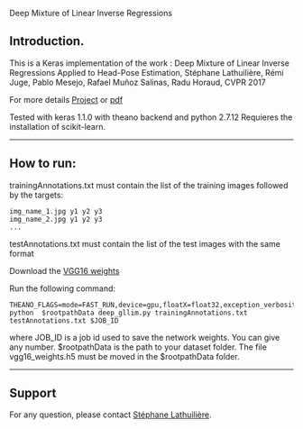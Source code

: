 Deep Mixture of Linear Inverse Regressions

## Introduction.

This is a Keras implementation of the work :
Deep Mixture of Linear Inverse Regressions Applied to Head-Pose Estimation, Stéphane Lathuilière, Rémi Juge, Pablo Mesejo, Rafael Muñoz Salinas, Radu Horaud, CVPR 2017

For more details [Project](https://team.inria.fr/perception/research/dmlir/) or [pdf](https://hal.inria.fr/hal-01504847/document)

Tested with keras 1.1.0 with theano backend and python 2.7.12
Requieres the installation of scikit-learn.

------------------
## How to run:

trainingAnnotations.txt must contain the list of the training images followed by the targets:
```
img_name_1.jpg y1 y2 y3
img_name_2.jpg y1 y2 y3 
...
```

testAnnotations.txt must contain the list of the test images with the same format

Download the [VGG16 weights](https://drive.google.com/file/d/0Bz7KyqmuGsilT0J5dmRCM0ROVHc/view)

Run the following command:
```shell
THEANO_FLAGS=mode=FAST_RUN,device=gpu,floatX=float32,exception_verbosity='high' python  $rootpathData deep_gllim.py trainingAnnotations.txt testAnnotations.txt $JOB_ID
```
where JOB_ID is a job id used to save the network weights. You can give any number. $rootpathData is the path to your dataset folder. The file vgg16_weights.h5 must be moved in the $rootpathData folder.

------------------


## Support

For any question, please contact [Stéphane Lathuilière](https://team.inria.fr/perception/team-members/stephane-lathuiliere/).